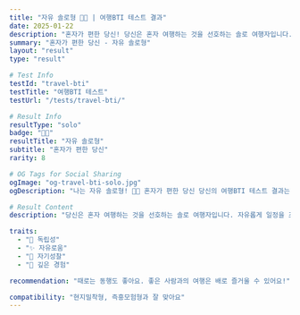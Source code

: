 ```yaml
---
title: "자유 솔로형 🧳✨ | 여행BTI 테스트 결과"
date: 2025-01-22
description: "혼자가 편한 당신! 당신은 혼자 여행하는 것을 선호하는 솔로 여행자입니다. 자유롭게 일정을 조절하고, 자신만의 속도로 여행하며, 깊은 성찰과 자기 발견의 시간을 가져요...."
summary: "혼자가 편한 당신 - 자유 솔로형"
layout: "result"
type: "result"

# Test Info
testId: "travel-bti"
testTitle: "여행BTI 테스트"
testUrl: "/tests/travel-bti/"

# Result Info
resultType: "solo"
badge: "🧳✨"
resultTitle: "자유 솔로형"
subtitle: "혼자가 편한 당신"
rarity: 8

# OG Tags for Social Sharing
ogImage: "og-travel-bti-solo.jpg"
ogDescription: "나는 자유 솔로형! 🧳✨ 혼자가 편한 당신 당신의 여행BTI 테스트 결과는?"

# Result Content
description: "당신은 혼자 여행하는 것을 선호하는 솔로 여행자입니다. 자유롭게 일정을 조절하고, 자신만의 속도로 여행하며, 깊은 성찰과 자기 발견의 시간을 가져요."

traits:
  - "🧳 독립성"
  - "✨ 자유로움"
  - "🧘 자기성찰"
  - "📖 깊은 경험"

recommendation: "때로는 동행도 좋아요. 좋은 사람과의 여행은 배로 즐거울 수 있어요!"

compatibility: "현지밀착형, 즉흥모험형과 잘 맞아요"
---
```

